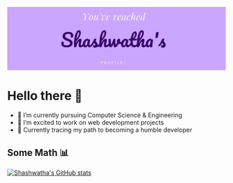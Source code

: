 ![Head](Custom%20dimensions%201133x329%20px.jpeg)

# Hello there 👋
- 🌱 I’m currently pursuing Computer Science & Engineering 
- 🤔 I’m excited to work on web development projects
- 🔭 Currently tracing my path to becoming a humble developer

## Some Math :bar_chart:
[![Shashwatha's GitHub stats](https://github-readme-stats.vercel.app/api?username=shashwatha411&show_icons=true&theme=graywhite)](https://github.com/anuraghazra/github-readme-stats)


<!--
**shashwatha411/shashwatha411** is a ✨ _special_ ✨ repository because its `README.md` (this file) appears on your GitHub profile.

Here are some ideas to get you started:

- 🔭 I’m currently working on ...
- 🌱 I’m currently learning ...
- 👯 I’m looking to collaborate on ...
- 🤔 I’m looking for help with ...
- 💬 Ask me about ...
- 📫 How to reach me: ...
- 😄 Pronouns: ...
- ⚡ Fun fact: ...
-->
